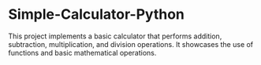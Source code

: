 # Simple-Calculator-Python
This project implements a basic calculator that performs addition, subtraction, multiplication, and division operations. It showcases the use of functions and basic mathematical operations.
